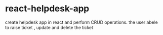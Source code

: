 # react-helpdesk-app
create helpdesk app in react and perform CRUD operations. the user abele to raise ticket , update and delete the ticket
